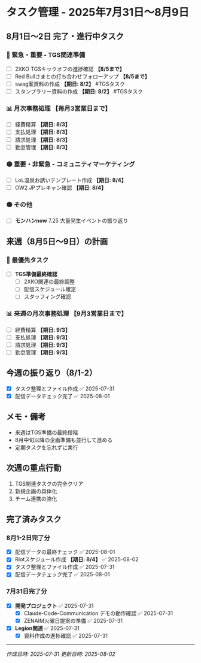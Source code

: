 # タスク管理 - 2025年7月31日〜8月9日

## 8月1日〜2日 完了・進行中タスク

### 🔴 緊急・重要 - TGS関連準備
- [ ] 2XKO TGSキックオフの進捗確認 **【8/5まで】**
- [ ] Red Bullさまとの打ち合わせフォローアップ **【8/5まで】**
- [ ] swag案資料の作成 **【期日: 8/2】** #TGSタスク
- [ ] スタンプラリー資料の作成 **【期日: 8/2】** #TGSタスク

### 📊 月次事務処理 **【毎月3営業日まで】**
- [ ] 経費精算 **【期日: 8/3】**
- [ ] 支払処理 **【期日: 8/3】**
- [ ] 請求処理 **【期日: 8/3】**
- [ ] 勤怠管理 **【期日: 8/3】**

### 🟡 重要・非緊急 - コミュニティマーケティング
- [ ] LoL温泉お誘いテンプレート作成 **【期日: 8/4】**
- [ ] OW2 JPプレキャン確認 **【期日: 8/4】**

### 🟢 その他
- [ ] **モンハンnow** 7.25 大量発生イベントの振り返り

## 来週（8月5日〜9日）の計画

### 🔴 最優先タスク
- [ ] **TGS準備最終確認**
  - [ ] 2XKO関連の最終調整
  - [ ] 配信スケジュール確定
  - [ ] スタッフィング確認

### 📊 来週の月次事務処理 **【9月3営業日まで】**
- [ ] 経費精算 **【期日: 9/3】**
- [ ] 支払処理 **【期日: 9/3】**
- [ ] 請求処理 **【期日: 9/3】**
- [ ] 勤怠管理 **【期日: 9/3】**

## 今週の振り返り（8/1-2）
- [x] タスク整理とファイル作成 ✅ 2025-07-31
- [x] 配信データチェック完了 ✅ 2025-08-01

## メモ・備考
- 来週はTGS準備の最終段階
- 8月中旬以降の企画準備も並行して進める
- 定期タスクを忘れずに実行

## 次週の重点行動
1. TGS関連タスクの完全クリア
2. 新規企画の具体化
3. チーム連携の強化

## 完了済みタスク

### 8月1-2日完了分
- [x] 配信データの最終チェック ✅ 2025-08-01
- [x] Riotスケジュール作成 **【期日: 8/4】** ✅ 2025-08-02
- [x] タスク整理とファイル作成 ✅ 2025-07-31
- [x] 配信データチェック完了 ✅ 2025-08-01

### 7月31日完了分
- [x] **開発プロジェクト** ✅ 2025-07-31
  - [x] Claude-Code-Communication デモの動作確認 ✅ 2025-07-31
  - [x] ZENAIM火曜日提案の準備 ✅ 2025-07-31
- [x] **Legion関連** ✅ 2025-07-31
  - [x] 資料作成の進捗確認 ✅ 2025-07-31

---
*作成日時: 2025-07-31*
*更新日時: 2025-08-02*